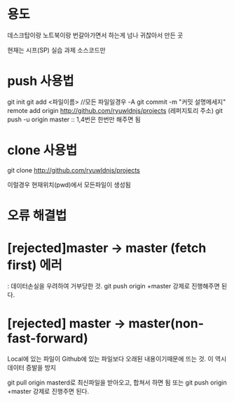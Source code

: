 # 용도
데스크탑이랑 노트북이랑 번갈아가면서 하는게 넘나 귀찮아서 만든 곳

현재는 시프(SP) 실습 과제 소스코드만

# push 사용법
git init
git add <파일이름> //모든 파일일경우 -A
git commit -m "커밋 설명메세지"
remote add origin http://github.com/ryuwldnjs/projects (레퍼지토리 주소)
git push -u origin master
:: 1,4번은 한번만 해주면 됨

# clone 사용법
git clone http://github.com/ryuwldnjs/projects

이럴경우 현재위치(pwd)에서 모든파일이 생성됨

# 오류 해결법
# [rejected]master -> master (fetch first) 에러
: 데이터손실을 우려하여 거부당한 것.
git push origin +master
강제로 진행해주면 된다.

# [rejected] master -> master(non-fast-forward)
Local에 있는 파일이 Github에 있는 파일보다 오래된 내용이기때문에 뜨는 것.
이 역시 데이터 증발을 방지

git pull origin masterd로 최신파일을 받아오고, 합쳐서 하면 됨
또는 
git push origin +master
강제로 진행주면 된다.
